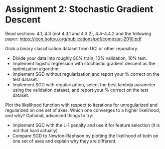 # Assignment 2:  Stochastic Gradient Descent

Read sections: 4.1, 4.3 (not 4.3.1 and 4.3.2), 4.4-4.4.2  and the following paper:
https://leon.bottou.org/publications/pdf/compstat-2010.pdf

Grab a binary classification dataset from UCI or other repository. 
- Divide your data into roughly 80% train, 10% validation, 10% test.
- Implement logistic regression with stochastic gradient descent as the optimization algorithm.
- Implement SGD without regularization and report your % correct on the test dataset.
- Implement SGD with regularization, select the best lambda parameter using the validation dataset, and report your % correct on the test dataset.

Plot the likelihood function with respect to iterations for unregularized and regularized on one set of axes. Which one converges to a higher likelihood, and why?
Optional, advanced things to try:
- Implement SGD with the L-1 penalty and use it for feature selection (it is not that hard actually)
- Compare SGD to Newton-Raphson by plotting the likelihood of both on one set of axes and explain why they are different.
